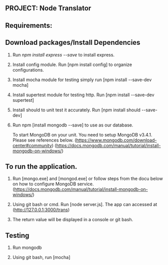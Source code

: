 ## PROJECT: Node Translator

## Requirements: ##

## Download packages/Install Dependencies ##
1. Run *npm install express --save* to install express.

2. Install config module. Run [npm install config] to organize configurations.

3. Install mocha module for testing simply run [npm install --save-dev mocha]

4. Install supertest module for testing http. Run [npm install --save-dev supertest]

5. Install should to unit test it accurately. Run [npm install should --save-dev]

6. Run npm [install mongodb --save] to use as our database.

	To start MongoDB on your unit. You need to setup MongoDB v3.4.1. Please see references below.
	(https://www.mongodb.com/download-center#community)
	(https://docs.mongodb.com/manual/tutorial/install-mongodb-on-windows/)

## To run the application.

1. Run [mongo.exe] and [mongod.exe] or follow steps from the docu below on how to configure MongoDB service.
	(https://docs.mongodb.com/manual/tutorial/install-mongodb-on-windows/)

2. Using git bash or cmd. Run [node server.js]. The app can accessed at (http://127.0.0.1:3000/trans)

3. The return value will be displayed in a console or git bash.

## Testing ##

1. Run mongodb

2. Using git bash, run [mocha]





